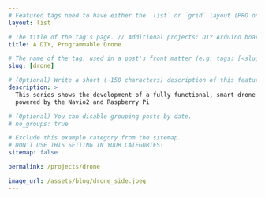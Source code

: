 ```yaml
---
# Featured tags need to have either the `list` or `grid` layout (PRO only).
layout: list

# The title of the tag's page. // Additional projects: DIY Arduino board, Tic-Tac-Toe Arduino Shield, 
title: A DIY, Programmable Drone

# The name of the tag, used in a post's front matter (e.g. tags: [<slug>]).
slug: [drone]

# (Optional) Write a short (~150 characters) description of this featured tag.
description: >
  This series shows the development of a fully functional, smart drone that is
  powered by the Navio2 and Raspberry Pi

# (Optional) You can disable grouping posts by date.
# no_groups: true

# Exclude this example category from the sitemap.
# DON'T USE THIS SETTING IN YOUR CATEGORIES!
sitemap: false

permalink: /projects/drone

image_url: /assets/blog/drone_side.jpeg
---
```

